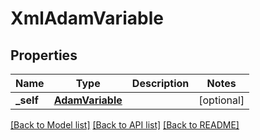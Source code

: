 # XmlAdamVariable

## Properties
Name | Type | Description | Notes
------------ | ------------- | ------------- | -------------
**_self** | [**AdamVariable**](AdamVariable.md) |  | [optional] 

[[Back to Model list]](../README.md#documentation-for-models) [[Back to API list]](../README.md#documentation-for-api-endpoints) [[Back to README]](../README.md)


